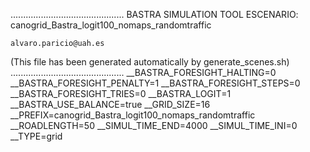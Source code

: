 .............................................
    BASTRA SIMULATION TOOL
    ESCENARIO: canogrid_Bastra_logit100_nomaps_randomtraffic

    alvaro.paricio@uah.es
(This file has been generated automatically by generate_scenes.sh)
.............................................
__BASTRA_FORESIGHT_HALTING=0
__BASTRA_FORESIGHT_PENALTY=1
__BASTRA_FORESIGHT_STEPS=0
__BASTRA_FORESIGHT_TRIES=0
__BASTRA_LOGIT=1
__BASTRA_USE_BALANCE=true
__GRID_SIZE=16
__PREFIX=canogrid_Bastra_logit100_nomaps_randomtraffic
__ROADLENGTH=50
__SIMUL_TIME_END=4000
__SIMUL_TIME_INI=0
__TYPE=grid
